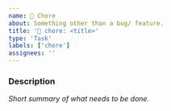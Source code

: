 ```yaml
---
name: 🔧 Chore
about: Something other than a bug/ feature.
title: '🔧 chore: <title>'
type: 'Task'
labels: ['chore']
assignees: ''
---
```


### Description

_Short summary of what needs to be done._

